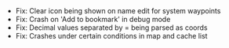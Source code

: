 ##

- Fix: Clear icon being shown on name edit for system waypoints
- Fix: Crash on 'Add to bookmark' in debug mode
- Fix: Decimal values separated by = being parsed as coords
- Fix: Crashes under certain conditions in map and cache list
